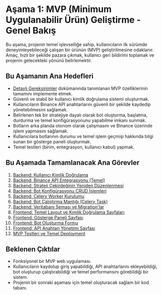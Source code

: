 # Aşama 1: MVP (Minimum Uygulanabilir Ürün) Geliştirme - Genel Bakış

Bu aşama, projenin temel işlevselliğe sahip, kullanıcıların ilk sürümde deneyimleyebileceği çalışan bir ürünün (MVP) geliştirilmesine odaklanır. Amaç, hızlı bir şekilde pazara çıkmak, kullanıcı geri bildirimi toplamak ve projenin gelecekteki yönünü belirlemektir.

## Bu Aşamanın Ana Hedefleri

* [Detaylı Gereksinimler](../00_PLANNING_AND_SETUP/00_01_DETAILED_REQUIREMENTS.md) dokümanında tanımlanan MVP özelliklerinin tamamını implemente etmek.
* Güvenli ve stabil bir kullanıcı kimlik doğrulama sistemi oluşturmak.
* Kullanıcıların Binance API anahtarlarını güvenli bir şekilde kaydedip yönetebilmesini sağlamak.
* Belirlenen tek bir stratejiye dayalı olarak bot oluşturma, başlatma, durdurma ve temel konfigürasyonunu yapabilme imkanı sunmak.
* Botların arka planda otonom olarak çalışmasını ve Binance üzerinde işlem yapmasını sağlamak.
* Kullanıcılara botlarının durumu ve temel işlem geçmişi hakkında bilgi sunan bir gösterge paneli oluşturmak.
* Temel testleri (birim, entegrasyon, kullanıcı kabul) yapmak.

## Bu Aşamada Tamamlanacak Ana Görevler

1. [Backend: Kullanıcı Kimlik Doğrulama](01_01_BACKEND_USER_AUTH.md)
2. [Backend: Binance API Entegrasyonu (Temel)](01_02_BACKEND_BINANCE_API_INTEGRATION.md)
3. [Backend: Strateji Çekirdeğinin Yeniden Düzenlenmesi](01_03_BACKEND_STRATEGY_CORE_REFACTOR.md)
4. [Backend: Bot Konfigürasyonu CRUD İşlemleri](01_04_BACKEND_BOT_CONFIG_CRUD.md)
5. [Backend: Celery Worker Kurulumu](01_05_BACKEND_CELERY_WORKER_SETUP.md)
6. [Backend: Bot Çalıştırma Mantığı (Celery Task)](01_06_BACKEND_BOT_EXECUTION_LOGIC.md)
7. [Backend: Veritabanı Şeması ve Migration'lar](01_07_BACKEND_DATABASE_SCHEMA.md)
8. [Frontend: Temel Layout ve Kimlik Doğrulama Sayfaları](01_08_FRONTEND_BASIC_LAYOUT_AUTH_PAGES.md)
9. [Frontend: Gösterge Paneli Sayfası](01_09_FRONTEND_DASHBOARD_PAGE.md)
10. [Frontend: Bot Oluşturma Formu](01_10_FRONTEND_BOT_CREATION_FORM.md)
11. [Frontend: API Anahtarı Yönetimi Sayfası](01_11_FRONTEND_API_KEY_MANAGEMENT.md)
12. [MVP Testleri ve Temel Deployment](01_12_MVP_TESTING_AND_DEPLOYMENT.md)

## Beklenen Çıktılar

* Fonksiyonel bir MVP web uygulaması.
* Kullanıcıların kaydolup giriş yapabildiği, API anahtarlarını ekleyebildiği, bot oluşturup çalıştırabildiği ve temel performansını görebildiği bir sistem.
* Projenin bir sonraki aşaması için temel oluşturacak sağlam bir kod tabanı.